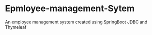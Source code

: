 # Epmloyee-management-Sytem
An employee management system created using SpringBoot JDBC and Thymeleaf
